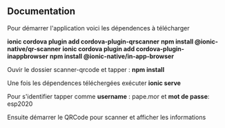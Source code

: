 Documentation
-------------

Pour démarrer l'application voici les dépendences à télécharger

**ionic cordova plugin add cordova-plugin-qrscanner**
**npm install @ionic-native/qr-scanner**
**ionic cordova plugin add cordova-plugin-inappbrowser**
**npm install @ionic-native/in-app-browser**

Ouvir le dossier scanner-qrcode et tapper :
**npm install** 

Une fois les dépendences téléchergées exécuter **ionic serve** 

Pour s'identifier tapper comme **username** : pape.mor et **mot de passe**: esp2020

Ensuite démarrer le QRCode pour scanner et afficher les informations
